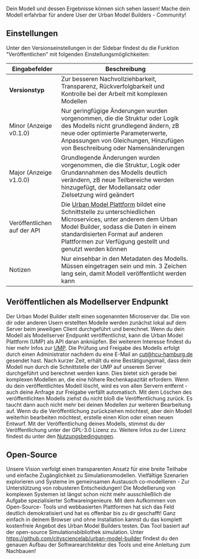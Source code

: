 
Dein Modell und dessen Ergebnisse können sich sehen lassen!
Mache dein Modell erfahrbar für andere User der Urban Model Builders - Community! 

## Einstellungen
Unter den Versionseinstellungen in der Sidebar findest du die Funktion "Veröffentlichen" mit folgenden Einstellungsmöglichkeiten:

| Eingabefelder     | Beschreibung       |
| ----------- |----------- |
| **Versionstyp**  |  Zur besseren Nachvollziehbarkeit,  Transparenz, Rückverfolgbarkeit und Kontrolle bei der Arbeit mit komplexen Modellen    |
| Minor  (Anzeige v0.1.0) |  Nur geringfügige Änderungen wurden vorgenommen, die die Struktur oder Logik des Modells nicht grundlegend ändern, zB neue oder optimierte Parameterwerte, Anpassungen von Gleichungen, Hinzufügen von Beschreibung oder Namensänderungen    |
| Major (Anzeige v1.0.0)  | Grundlegende Änderungen wurden vorgenommen, die die Struktur, Logik oder Grundannahmen des Modells deutlich verändern, zB neue Teilbereiche werden hinzugefügt, der Modellansatz oder Zielsetzung wird geändert |
| Veröffentlichen auf der API| Die [Urban Model Plattform](https://citysciencelab.github.io/urban-model-platform/content/index.html) bildet eine Schnittstelle zu unterschiedlichen Microservices, unter anderem dem Urban Model Builder, sodass die Daten in einem standardisierten Format auf anderen Plattformen zur Verfügung gestellt und genutzt werden können |
| Notizen  | Nur einsehbar in den Metadaten des Modells. Müssen eingetragen sein und min. 3 Zeichen lang sein, damit Modell veröffentlicht werden kann|

## Veröffentlichen als Modellserver Endpunkt
Der Urban Model Builder stellt einen sogenannten Microserver dar. Die von dir oder anderen Usern erstellten Modelle werden zunächst lokal auf dem Server beim jeweiligen Client durchgeführt und berechnet. Wenn du dein Modell als Modellserver Endpunkt veröffentlichst, kann die Urban Model Plattform (UMP) als API daran anknüpfen. Bei weiterem Interesse findest du hier mehr Infos zur [UMP](https://citysciencelab.github.io/urban-model-platform/content/03-architecture/overview.html).
Die Prüfung und Freigabe des Modells erfolgt durch einen Administrator nachdem du eine E-Mail an cut@hcu-hamburg.de gesendet hast. Nach kurzer Zeit, erhält du eine Bestätigungsmail, dass dein Modell nun durch die Schnittstelle der UMP auf unserem Server durchgeführt und berechnet werden kann. Dies bietet sich gerade bei komplexen Modellen an, die eine höhere Rechenkapazität erfordern. 
Wenn du dein veröffentlichtes Modell löscht, wird es von allen Servern entfernt - auch deine Anfrage zur Freigabe verfällt automatisch. Mit dem Löschen des veröffentlichten Modells ziehst du nicht bloß die Veröffentlichung zurück. Es taucht dann auch nicht mehr bei deinen Modellen zur weiteren Bearbeitung auf. Wenn du die Veröffentlichung zurückziehen möchtest, aber dein Modell weiterhin bearbeiten möchtest, erstelle einen Klon oder einen neuen Entwurf.
Mit der Veröffentlichung deines Modells, stimmst du der Veröffentlichung unter der GPL-3.0 Lizenz zu. Weitere Infos zu der Lizenz findest du unter den [Nutzungsbedingungen](https://modelbuilder.comodeling.city/nutzungsbedingungen).

## Open-Source 
Unsere Vision verfolgt einen transparenten Ansatz für eine breite Teilhabe und einfache Zugänglichkeit zu Simulationsmodellen. 
Vielfältige Szenarien explorieren und Systeme im gemeinsamen Austausch co-modellieren - Zur Unterstützung von robusteren Entscheidungen!
Die Modellierung von komplexen Systemen ist längst schon nicht mehr ausschließlich die Aufgabe spezialisierter Softwareingenieure. Mit dem Aufkommen von Open-Source- Tools und webbasierten Plattformen hat sich das Feld deutlich demokratisiert und hat es offenbar bis zu dir geschafft! Ganz einfach in deinem Browser und ohne Installation kannst du das komplett kostenfreie Angebot des Urban Model Builders testen.
Das Tool basiert auf der open-source Simulationsbibliothek simulation. Unter https://github.com/citysciencelab/urban-model-builder findest du den genauen Aufbau der Softwarearchitektur des Tools und eine Anleitung zum Nachbauen!
